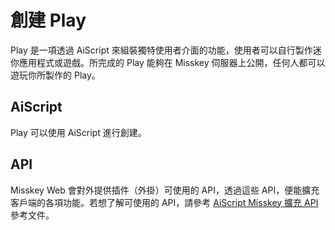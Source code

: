 # 創建 Play

Play 是一項透過 AiScript 來組裝獨特使用者介面的功能，使用者可以自行製作迷你應用程式或遊戲。所完成的 Play 能夠在 Misskey 伺服器上公開，任何人都可以遊玩你所製作的 Play。

## AiScript

Play 可以使用 AiScript 進行創建。

## API

Misskey Web 會對外提供插件（外掛）可使用的 API，透過這些 API，便能擴充客戶端的各項功能。若想了解可使用的 API，請參考 [AiScript Misskey 擴充 API](./plugin-api-reference/) 參考文件。

